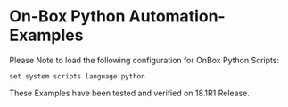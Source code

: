 # On-Box Python Automation-Examples

Please Note to load the following configuration for OnBox Python Scripts:

`set system scripts language python`

These Examples have been tested and verified on 18.1R1 Release.
